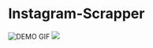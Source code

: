 # Instagram-Scrapper
![DEMO GIF](https://i.ibb.co/mv4B3hQ/test111.gif)
<img src="https://i.ibb.co/mv4B3hQ/test111.gif"/>

